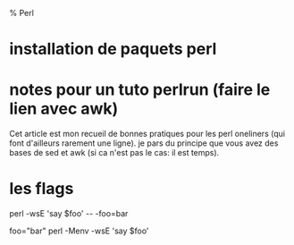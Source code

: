 % Perl

# installation de paquets perl


# notes pour un tuto perlrun (faire le lien avec awk)

Cet article est mon recueil de bonnes pratiques pour les perl oneliners (qui
font d'ailleurs rarement une ligne). je pars du principe que vous avez des
bases de sed et awk (si ca n'est pas le cas: il est temps).


# les flags

perl -wsE 'say $foo' -- -foo=bar

foo="bar" perl -Menv -wsE 'say $foo'



